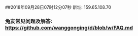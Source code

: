 ##2018年09月28日07时12分07秒 新址: 159.65.108.70
### 兔友常见问题及解答: https://github.com/wanggonging/d/blob/w/FAQ.md
